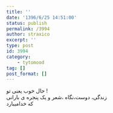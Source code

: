 ```yaml
---
title: ''
date: '1396/6/25 14:51:00'
status: publish
permalink: /3994
author: straxico
excerpt: ''
type: post
id: 3994
category:
    - tytomood
tag: []
post_format: []
---
```

ﺣﺎﻝ ﺧﻮﺏ ﯾﻌﻨﯽ ﺗﻮ !  
ﺯﻧﺪﮔﯽ، ﺩﻭﺳﺖ،ﻧﮕﺎﻩ ،ﺷﻌﺮ ﻭ ﯾﮏ ﭘﻨﺠﺮﻩ ﯼ ﺑﺎﺭﺍﻧﯽ  
ﮐﻪ ﺧﺪﺍﻣﯿﺒﺎﺭﺩ
